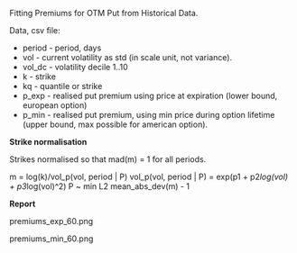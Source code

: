 Fitting Premiums for OTM Put from Historical Data.

Data, csv file:

  - period - period, days
  - vol - current volatility as std (in scale unit, not variance).
  - vol_dc - volatility decile 1..10
  - k - strike
  - kq - quantile or strike
  - p_exp - realised put premium using price at expiration (lower bound, european option)
  - p_min - realised put premium, using min price during option lifetime (upper bound, max possible
    for american option).

**Strike normalisation**

Strikes normalised so that mad(m) = 1 for all periods.

  m = log(k)/vol_p(vol, period | P)
  vol_p(vol, period | P) = exp(p1 + p2*log(vol) + p3*log(vol)^2)
  P ~ min L2 mean_abs_dev(m) - 1

**Report**

premiums_exp_60.png
[](readme/premiums_exp_60.png)

premiums_min_60.png
[](readme/premiums_min_60.png)

